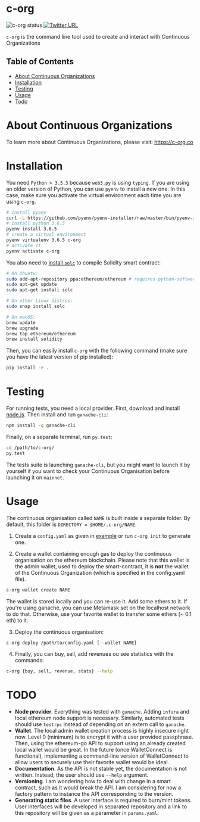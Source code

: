 # c-org

![c-org status](https://img.shields.io/badge/status-alpha-yellow.svg)
[![Twitter URL](https://img.shields.io/twitter/url/http/shields.io.svg?style=social)](https://twitter.com/ContinuousOrg)

`c-org` is the command line tool used to create and interact with Continuous Organizations


## Table of Contents

- [About Continuous Organizations](#about-continuous-organizations)
- [Installation](#installation)
- [Testing](#testing)
- [Usage](#usage)
- [Todo](#todo)

# About Continuous Organizations

To learn more about Continuous Organizations, please visit: https://c-org.co


# Installation

You need `Python > 3.5.3` because `web3.py` is using `typing`. If you are using an older version of Python, you can use `pyenv` to install a new one. In this case, make sure you activate the virtual environment each time you are using `c-org`.

```bash
# install pyenv
curl -L https://github.com/pyenv/pyenv-installer/raw/master/bin/pyenv-installer | bash
# install python 3.6.5
pyenv install 3.6.5
# create a virtual environment
pyenv virtualenv 3.6.5 c-org
# activate it
pyenv activate c-org
```

You also need to [install `solc`](https://solidity.readthedocs.io/en/v0.4.24/installing-solidity.html) to compile Solidity smart contract:
```bash
# On Ubuntu:
sudo add-apt-repository ppa:ethereum/ethereum # requires python-software-properties installed
sudo apt-get update
sudo apt-get install solc

# On other Linux distros:
sudo snap install solc

# On macOS:
brew update
brew upgrade
brew tap ethereum/ethereum
brew install solidity
```


Then, you can easily install `c-org` with the following command (make sure you have the latest version of pip installed):

```bash
pip install -e .
```

# Testing

For running tests, you need a local provider. First, download and install [node.js](https://nodejs.org/en/). Then install and run `ganache-cli`:

```bash
npm install -g ganache-cli
```

Finally, on a separate terminal, run `py.test`:

```bash
cd /path/to/c-org/
py.test
```

The tests suite is launching `ganache-cli`, but you might want to launch it by yourself if you want to check your Continuous Organisation before launching it on `mainnet`.

# Usage

The continuous organisation called `NAME` is built inside a separate folder. By default, this folder is `DIRECTORY = $HOME/.c-org/NAME`.

1. Create a `config.yaml` as given in [example](../master/example.yaml) or run `c-org init` to generate one.

2. Create a wallet containing enough gas to deploy the continuous organisation on the ethereum blockchain. Please note that this wallet is the admin wallet, used to deploy the smart-contract, it is **not** the wallet of the Continuous Organization (which is specified in the config.yaml file).

```bash
c-org wallet create NAME
```

The wallet is stored locally and you can re-use it. Add some ethers to it. If you're using ganache, you can use Metamask set on the localhost network to do that. Otherwise, use your favorite wallet to transfer some ethers (~ 0.1 eth) to it.

3. Deploy the continuous organisation:

```bash
c-org deploy /path/to/config.yaml [--wallet NAME]
```


4. Finally, you can buy, sell, add revenues ou see statistics with the commands:

```bash
c-org {buy, sell, revenue, stats} --help
```

# TODO


* **Node provider**. Everything was tested with `ganache`. Adding `infura` and local ethereum node support is necessary. Similarly, automated tests should use `testrpc` instead of depending on an extern call to `ganache`.
* **Wallet**. The local admin wallet creation process is highly insecure right now. Level 0 (minimum) is to encrypt it with a user provided passphrase. Then, using the ethereum-go API to support using an already created local wallet would be great. In the future (once WalletConnect is functional), implementing a command-line version of WalletConnect to allow users to securely use their favorite wallet would be ideal.
* **Documentation**. As the API is not stable yet, the documentation is not written. Instead, the user should use `--help` argument.
* **Versioning**. I am wondering how to deal with change in a smart contract, such as it would break the API. I am considering for now a factory pattern to instance the API corresponding to the version.
* **Generating static files**. A user interface is required to burn/mint tokens. User interfaces will be developed in separated repository and a link to this repository will be given as a parameter in `params.yaml`.

